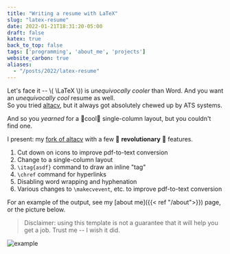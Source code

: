 ```yaml
---
title: "Writing a resume with LaTeX"
slug: "latex-resume"
date: 2022-01-21T18:31:20-05:00
draft: false
katex: true
back_to_top: false
tags: ['programming', 'about_me', 'projects']
website_carbon: true
aliases:
  - "/posts/2022/latex-resume"
---
```





Let's face it -- \\( \LaTeX \\)) is *unequivocally cooler* than Word.
And you want an *unequivocally cool* resume as well.  
So you tried [altacv](https://github.com/liantze/AltaCV), but it always got absolutely chewed up by ATS systems.

And so you *yearned* for a 🌠cool🥶 single-column layout, but you couldn't find one.  

I present: my [fork of altacv](https://github.com/ihasdapie/resume/) with a few 🌟 **revolutionary** 🌟 features.


1. Cut down on icons to improve pdf-to-text conversion
2. Change to a single-column layout
3. `\itag{asdf}` command to draw an inline "tag"
4. `\chref` command for hyperlinks
5. Disabling word wrapping and hyphenation
6. Various changes to `\makecvevent`, etc. to improve pdf-to-text conversion

For an example of the output, see my [about me]({{< ref "/about">}}) page, or the picture below.

> Disclaimer: using this template is not a guarantee that it will help you get a job. Trust me -- I wish it did.


![example](/resume.png)













